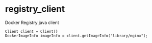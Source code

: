 # registry_client
Docker Registry java client
```
Client client = Client()
DockerImageInfo imageInfo = client.getImageInfo("library/nginx");
```
